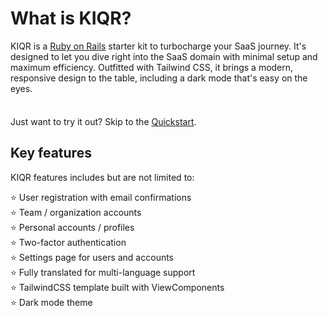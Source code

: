 # What is KIQR?

KIQR is a [Ruby on Rails](https://rubyonrails.org/) starter kit to turbocharge your SaaS journey. It's designed to let you dive right into the SaaS domain with minimal setup and maximum efficiency. Outfitted with Tailwind CSS, it brings a modern, responsive design to the table, including a dark mode that's easy on the eyes.

<div class="tip custom-block" style="padding-top: 8px">

Just want to try it out? Skip to the [Quickstart](./getting-started).

</div>

## Key features

KIQR features includes but are not limited to:

⭐ User registration with email confirmations <br>
⭐ Team / organization accounts <br>
⭐ Personal accounts / profiles <br>
⭐ Two-factor authentication <br>
⭐ Settings page for users and accounts <br>
⭐ Fully translated for multi-language support <br>
⭐ TailwindCSS template built with ViewComponents <br>
⭐ Dark mode theme
